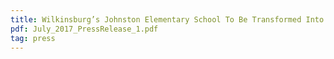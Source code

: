 ```yaml
---
title: Wilkinsburg’s Johnston Elementary School To Be Transformed Into a Community Space
pdf: July_2017_PressRelease_1.pdf
tag: press
---
```

